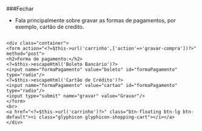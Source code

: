 ###Fechar

* Fala principalmente sobre gravar as formas de pagamentos, por exemplo, cartão de credito.

```

<div class="container">
<form action="<?=$this->url('carrinho',['action'=>'gravar-compra'])?>" method="post">
<h2>Forma de pagamento:</h2>
<?=$this->escapeHtml('Boleto Bancário')?>
<input name="formaPagamento" value="boleto" id="formaPagamento" type="radio"/>
<?=$this->escapeHtml('Cartão de Crédito')?>
<input name="formaPagamento" value="cartao" id="formaPagamento" type="radio"/>
<input type="submit" name="gravar" value="Gravar"/>
</form>
<br>
<a href="<?=$this->url('carrinho')?>" class="btn-floating btn-lg btn-default"><i class="glyphicon glyphicon-shopping-cart"></i></a>
</div>



```

